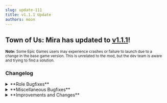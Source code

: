 ```yaml
---
slug: update-111
title: v1.1.1 Update
authors: moon
---
```

## Town of Us: Mira has updated to [v1.1.1](https://github.com/AU-Avengers/TOU-Mira/releases/tag/v1.1.1)!
<sub>**Note:** Some Epic Games users may experience crashes or failure to launch due to a change in the base game version. 
This is unrelated to the mod, but the dev team is aware and trying to find a solution. </sub>

<!-- truncate -->

### Changelog

<details className="customdetails">
  <summary>**Role Bugfixes**</summary>

<details className="customdetails">
<summary>**Crewmates**</summary>
* Detective no longer throws null errors, which broke ghost roles in the process.
* Blessed guessers no longer stay alive from misguessing.
* Haunter calculations actually work properly.
* Transporter can no longer throw players out of bounds, again. ([PR #55](https://github.com/AU-Avengers/TOU-Mira/pull/55), Nix-main).
</details>

<details className="customdetails">
<summary>**Impostors**</summary>
* Ambusher cannot drop bodies into the wall anymore ([PR #53](https://github.com/AU-Avengers/TOU-Mira/pull/53), Nix-main).
* Ambusher and Scavenger Arrows are removed correctly when a meeting starts.
* Ambusher has extra checks to remove the animation when a meeting starts or if the ambusher is killed mid-ambush.
* Ambassador may only retrain themselves in FFA Impostor Mode now.
* Solo killing settings for Blackmailer and Undertaker now work correctly.
* Dragging a body between vents as Undertaker is now instant.
* If the Swooper has limited uses, then they cannot go under 0 uses.
</details>

<details className="customdetails">
<summary>**Neutrals**</summary>
* Extra checks are added with Haunt/Torment/Spook menus to not linger around and allow double kills.
* Jester no longer overrides their cause of death when Prosecuted.
</details> 
</details>


<details className="customdetails">
  <summary>**Miscellaneous Bugfixes**</summary>

<details className="customdetails">
<summary>**Modifier Bug Fixes**</summary>
* Lover death checks are run on the dead lover's end instead of everyone else's end, fixing lovers not dying together properly.
* Telepath cannot spawn with FFA Impostor Mode anymore.
* When the Prosecutor fails and dies, they will not announce their death if they're a Celebrity.
</details>

<details className="customdetails">
<summary>**Other Bug Fixes**</summary>
* Target assignment is now done in a specific order, so ego exe targets, ego traitor, exe with lover target should no longer be possible.
* The In-Game Wiki shows Pestilence and Mayor entries properly again.
* The Guess Menu checks for role chance AND amount correctly.
* If Executioner and Guardian Angel turn into disabled roles on target death, then said roles can be guessed.
</details>

</details>


<details className="customdetails">
  <summary>**Improvements and Changes**</summary>

<details className="customdetails">
<summary>**Improvements**</summary>
* The subtitle for the Win Screen with nobody winning is now renamed to "Game Draw!" instead of "Nobody Wins!" as Neutral Evils can still win.
* Main Menu has been slightly adjusted visually; the major change is the April Fools Selector now being moved into the main UI.
* Redundant April Fools check was removed. ([PR #57](https://github.com/AU-Avengers/TOU-Mira/pull/57), Astral).
* Added chat tags for roles and modifiers by doing #soul-collector or &celebrity, for example. ([PR #58](https://github.com/AU-Avengers/TOU-Mira/pull/58), Chipseq).
* Keybinds are far more responsive now.
* Doomsayer report shows vanilla roles/non-TOU roles under an outsider category.
* Doomsayer report shows clickable wiki entries for role reports.
* Celebrity message shows a clickable Wiki entry for their killer's role.
* Camo Comms should no longer be prone to crashing.
</details>

<details className="customdetails">
<summary>**Additions and Changes**</summary>
* **Added:** Bomb Round One Option has been added for Bomber. ([PR #54](https://github.com/AU-Avengers/TOU-Mira/pull/54), Nix-main).
</details>
</details>

